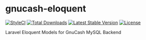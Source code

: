 # gnucash-eloquent
[![StyleCI](https://styleci.io/repos/49913473/shield)](https://styleci.io/repos/49913473)
[![Total Downloads](https://poser.pugx.org/b3it/gnucash-eloquent/downloads)](https://packagist.org/packages/b3it/gnucash-eloquent)
[![Latest Stable Version](https://poser.pugx.org/b3it/gnucash-eloquent/v/stable)](https://packagist.org/packages/b3it/gnucash-eloquent)
[![License](https://poser.pugx.org/b3it/gnucash-eloquent/license)](https://packagist.org/packages/b3it/gnucash-eloquent)

Laravel Eloquent Models for GnuCash MySQL Backend
